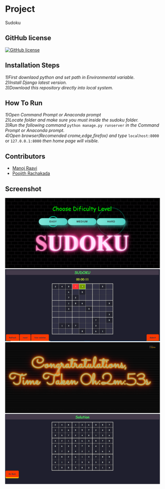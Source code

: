 # **Project**
Sudoku
## **GitHub license**
[![GitHub license](https://img.shields.io/github/license/Naereen/StrapDown.js.svg)](https://github.com/Naereen/StrapDown.js/blob/master/LICENSE)
## **Installation Steps**
*1)First downlaod python and set path in Environmental variable.</br>2)Install Django latest version.</br>3)Download this repository directly into local system.*
## **How To Run**
*1)Open Command Prompt or Anaconda prompt</br>2)Locate folder and make sure you must inside the sudoku folder.</br>3)Run the following command* `python manage.py runserver` *in the Command Prompt or Anaconda prompt.</br>4)Open browser(Recomended crome,edge,firefox) and type* `localhost:8000` or `127.0.0.1:8000` *then home page will visible.*</br>
## **Contributors**
* [Manoj Raavi](https://github.com/RaaviManoj)
* [Poojith Rachakada](https://github.com/PoojithRachakada)
## **Screenshot**
![alt text](https://github.com/PoojithRachakada/sudoku-django/blob/main/images/homepage.png)
![alt text](https://github.com/PoojithRachakada/sudoku-django/blob/main/images/sudoku1.png)
![alt text](https://github.com/PoojithRachakada/sudoku-django/blob/main/images/wishes.png)
![alt text](https://github.com/PoojithRachakada/sudoku-django/blob/main/images/solution.png)

